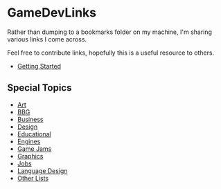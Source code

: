 # GameDevLinks

Rather than dumping to a bookmarks folder on my machine, I'm sharing various links I come across.

Feel free to contribute links, hopefully this is a useful resource to others.

  * [Getting Started](getting-started.md)

## Special Topics

  * [Art](art.md)
  * [BBG](bbg.md)
  * [Business](business.md)
  * [Design](design.md)
  * [Educational](educational.md)
  * [Engines](engines.md)
  * [Game Jams](jams.md)
  * [Graphics](graphics.md)
  * [Jobs](jobs.md)
  * [Language Design](language-design.md)
  * [Other Lists](other-lists.md)
